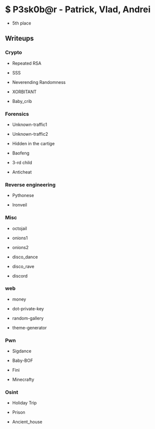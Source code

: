 # $ P3sk0b@r - Patrick, Vlad, Andrei
- 5th place

## Writeups

### Crypto

- Repeated RSA

- SSS

- Neverending Randomness

- XORBITANT

- Baby_crib

### Forensics

- Unknown-traffic1

- Unknown-traffic2

- Hidden in the cartige

- Baofeng

- 3-rd child

- Anticheat

### Reverse engineering

- Pythonese

- Ironveil

### Misc

- octojail

- onions1

- onions2

- disco_dance

- disco_rave

- discord

### web

- money

- dot-private-key

- random-gallery

- theme-generator

### Pwn

- Sigdance

- Baby-BOF

- Fini

- Minecrafty

### Osint

- Holiday Trip

- Prison

- Ancient_house

